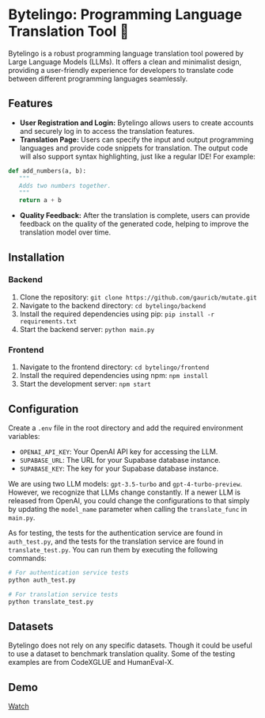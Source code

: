 # Bytelingo: Programming Language Translation Tool 🦜

Bytelingo is a robust programming language translation tool powered by Large Language Models (LLMs). It offers a clean and minimalist design, providing a user-friendly experience for developers to translate code between different programming languages seamlessly.

## Features

- **User Registration and Login:** Bytelingo allows users to create accounts and securely log in to access the translation features.
- **Translation Page:** Users can specify the input and output programming languages and provide code snippets for translation. The output code will also support syntax highlighting, just like a regular IDE! For example:

```python
def add_numbers(a, b):
   """
   Adds two numbers together.
   """
   return a + b
```

- **Quality Feedback:** After the translation is complete, users can provide feedback on the quality of the generated code, helping to improve the translation model over time.

## Installation

### Backend

1. Clone the repository: `git clone https://github.com/gauricb/mutate.git`
2. Navigate to the backend directory: `cd bytelingo/backend`
3. Install the required dependencies using pip: `pip install -r requirements.txt`
4. Start the backend server: `python main.py`

### Frontend

1. Navigate to the frontend directory: `cd bytelingo/frontend`
2. Install the required dependencies using npm: `npm install`
3. Start the development server: `npm start`

## Configuration

Create a `.env` file in the root directory and add the required environment variables:

- `OPENAI_API_KEY`: Your OpenAI API key for accessing the LLM.
- `SUPABASE_URL`: The URL for your Supabase database instance.
- `SUPABASE_KEY`: The key for your Supabase database instance.

We are using two LLM models: `gpt-3.5-turbo` and `gpt-4-turbo-preview`. However, we recognize that LLMs change constantly. If a newer LLM is released from OpenAI, you could change the configurations to that simply by updating the `model_name` parameter when calling the `translate_func` in `main.py`. 

As for testing, the tests for the authentication service are found in `auth_test.py`, and the tests for the translation service are found in `translate_test.py`. You can run them by executing the following commands:

```bash
# For authentication service tests
python auth_test.py

# For translation service tests
python translate_test.py
```
## Datasets

Bytelingo does not rely on any specific datasets. Though it could be useful to use a dataset to benchmark translation quality. Some of the testing examples are from CodeXGLUE and HumanEval-X.

## Demo

[Watch](https://drive.google.com/file/d/1wyEdGj-jtMSBReLFzkef0pGn6xdra6FT/view?usp=sharing)
